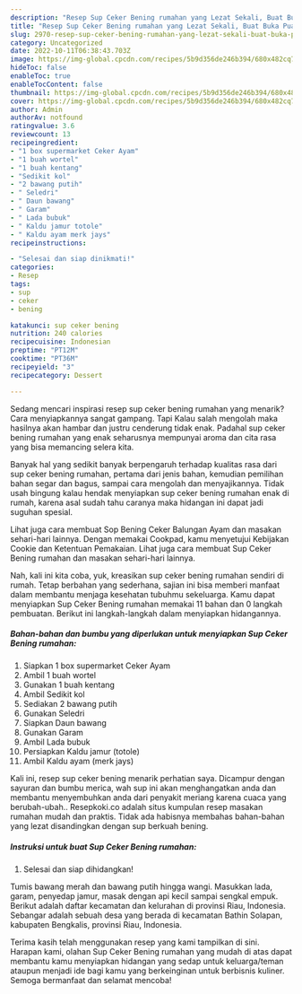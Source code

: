 ```yaml
---
description: "Resep Sup Ceker Bening rumahan yang Lezat Sekali, Buat Buka Puasa Lezat Sekali"
title: "Resep Sup Ceker Bening rumahan yang Lezat Sekali, Buat Buka Puasa Lezat Sekali"
slug: 2970-resep-sup-ceker-bening-rumahan-yang-lezat-sekali-buat-buka-puasa-lezat-sekali
category: Uncategorized
date: 2022-10-11T06:38:43.703Z
image: https://img-global.cpcdn.com/recipes/5b9d356de246b394/680x482cq70/sup-ceker-bening-rumahan-foto-resep-utama.jpg
hideToc: false
enableToc: true
enableTocContent: false
thumbnail: https://img-global.cpcdn.com/recipes/5b9d356de246b394/680x482cq70/sup-ceker-bening-rumahan-foto-resep-utama.jpg
cover: https://img-global.cpcdn.com/recipes/5b9d356de246b394/680x482cq70/sup-ceker-bening-rumahan-foto-resep-utama.jpg
author: Admin
authorAv: notfound
ratingvalue: 3.6
reviewcount: 13
recipeingredient:
- "1 box supermarket Ceker Ayam"
- "1 buah wortel"
- "1 buah kentang"
- "Sedikit kol"
- "2 bawang putih"
- " Seledri"
- " Daun bawang"
- " Garam"
- " Lada bubuk"
- " Kaldu jamur totole"
- " Kaldu ayam merk jays"
recipeinstructions:

- "Selesai dan siap dinikmati!"
categories:
- Resep
tags:
- sup
- ceker
- bening

katakunci: sup ceker bening 
nutrition: 240 calories
recipecuisine: Indonesian
preptime: "PT12M"
cooktime: "PT36M"
recipeyield: "3"
recipecategory: Dessert

---
```



Sedang mencari inspirasi resep sup ceker bening rumahan yang menarik? Cara menyiapkannya sangat gampang. Tapi Kalau salah mengolah maka hasilnya akan hambar dan justru cenderung tidak enak. Padahal sup ceker bening rumahan yang enak seharusnya mempunyai aroma dan cita rasa yang bisa memancing selera kita.


Banyak hal yang sedikit banyak berpengaruh terhadap kualitas rasa dari sup ceker bening rumahan, pertama dari jenis bahan, kemudian pemilihan bahan segar dan bagus, sampai cara mengolah dan menyajikannya. Tidak usah bingung kalau hendak menyiapkan sup ceker bening rumahan enak di rumah, karena asal sudah tahu caranya maka hidangan ini dapat jadi suguhan spesial.

Lihat juga cara membuat Sop Bening Ceker Balungan Ayam dan masakan sehari-hari lainnya. Dengan memakai Cookpad, kamu menyetujui Kebijakan Cookie dan Ketentuan Pemakaian. Lihat juga cara membuat Sup Ceker Bening rumahan dan masakan sehari-hari lainnya.


Nah, kali ini kita coba, yuk, kreasikan sup ceker bening rumahan sendiri di rumah. Tetap berbahan yang sederhana, sajian ini bisa memberi manfaat dalam membantu menjaga kesehatan tubuhmu sekeluarga. Kamu dapat menyiapkan Sup Ceker Bening rumahan memakai 11 bahan dan 0 langkah pembuatan. Berikut ini langkah-langkah dalam menyiapkan hidangannya.

<!--inarticleads1-->

##### Bahan-bahan dan bumbu yang diperlukan untuk menyiapkan Sup Ceker Bening rumahan:

1. Siapkan 1 box supermarket Ceker Ayam
1. Ambil 1 buah wortel
1. Gunakan 1 buah kentang
1. Ambil Sedikit kol
1. Sediakan 2 bawang putih
1. Gunakan  Seledri
1. Siapkan  Daun bawang
1. Gunakan  Garam
1. Ambil  Lada bubuk
1. Persiapkan  Kaldu jamur (totole)
1. Ambil  Kaldu ayam (merk jays)


Kali ini, resep sup ceker bening menarik perhatian saya. Dicampur dengan sayuran dan bumbu merica, wah sup ini akan menghangatkan anda dan membantu menyembuhkan anda dari penyakit meriang karena cuaca yang berubah-ubah.. Resepkoki.co adalah situs kumpulan resep masakan rumahan mudah dan praktis. Tidak ada habisnya membahas bahan-bahan yang lezat disandingkan dengan sup berkuah bening. 

<!--inarticleads2-->

##### Instruksi untuk buat Sup Ceker Bening rumahan:


1. Selesai dan siap dihidangkan!

Tumis bawang merah dan bawang putih hingga wangi. Masukkan lada, garam, penyedap jamur, masak dengan api kecil sampai sengkal empuk. Berikut adalah daftar kecamatan dan kelurahan di provinsi Riau, Indonesia. Sebangar adalah sebuah desa yang berada di kecamatan Bathin Solapan, kabupaten Bengkalis, provinsi Riau, Indonesia. 

Terima kasih telah menggunakan resep yang kami tampilkan di sini. Harapan kami, olahan Sup Ceker Bening rumahan yang mudah di atas dapat membantu kamu menyiapkan hidangan yang sedap untuk keluarga/teman ataupun menjadi ide bagi kamu yang berkeinginan untuk berbisnis kuliner. Semoga bermanfaat dan selamat mencoba!
